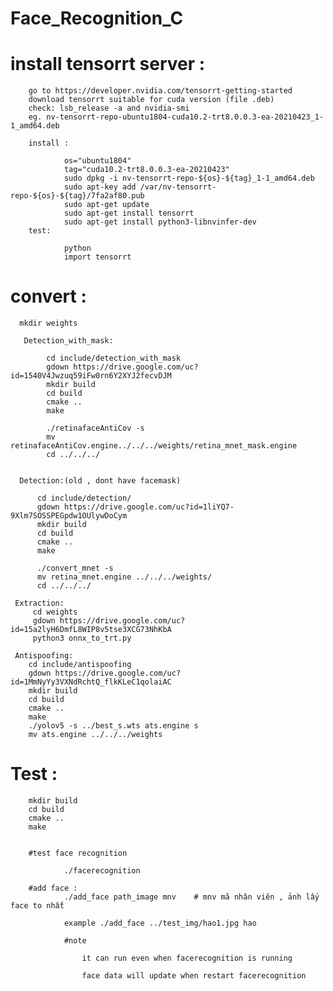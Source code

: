 # Face_Recognition_C


# install tensorrt server :

        go to https://developer.nvidia.com/tensorrt-getting-started 
        download tensorrt suitable for cuda version (file .deb)
        check: lsb_release -a and nvidia-smi
        eg. nv-tensorrt-repo-ubuntu1804-cuda10.2-trt8.0.0.3-ea-20210423_1-1_amd64.deb
        
        install :
        
                os="ubuntu1804"
                tag="cuda10.2-trt8.0.0.3-ea-20210423"
                sudo dpkg -i nv-tensorrt-repo-${os}-${tag}_1-1_amd64.deb
                sudo apt-key add /var/nv-tensorrt-repo-${os}-${tag}/7fa2af80.pub
                sudo apt-get update
                sudo apt-get install tensorrt
                sudo apt-get install python3-libnvinfer-dev
        test:
        
                python
                import tensorrt

# convert :
      mkdir weights
      
       Detection_with_mask:
        
            cd include/detection_with_mask
            gdown https://drive.google.com/uc?id=1540V4Jwzuq59iFw0rn6Y2XYJ2fecvDJM
            mkdir build
            cd build
            cmake ..
            make
            
            ./retinafaceAntiCov -s
            mv retinafaceAntiCov.engine../../../weights/retina_mnet_mask.engine
            cd ../../../
    
      
      Detection:(old , dont have facemask)
          
          cd include/detection/
          gdown https://drive.google.com/uc?id=1liYQ7-9Xlm7SOSSPEGpdw1OUlywDoCym
          mkdir build 
          cd build
          cmake ..
          make

          ./convert_mnet -s
          mv retina_mnet.engine ../../../weights/
          cd ../../../
          
     Extraction:
         cd weights
         gdown https://drive.google.com/uc?id=15a2lyH6DmfL8WIP8v5tse3XCG73NhKbA
         python3 onnx_to_trt.py
         
     Antispoofing:
        cd include/antispoofing
        gdown https://drive.google.com/uc?id=1MmNyYy3VXNdRchtQ_flkKLeC1qolaiAC
        mkdir build
        cd build
        cmake ..
        make
        ./yolov5 -s ../best_s.wts ats.engine s
        mv ats.engine ../../../weights
        
        
        
     
# Test :

        mkdir build
        cd build
        cmake ..
        make


        #test face recognition

                ./facerecognition

        #add face :
                ./add_face path_image mnv    # mnv mã nhân viên , ảnh lấy face to nhất

                example ./add_face ../test_img/hao1.jpg hao

                #note

                    it can run even when facerecognition is running

                    face data will update when restart facerecognition

    
    
          
      
          
          

